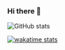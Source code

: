 ### Hi there 👋

<!--
**merca/merca** is a ✨ _special_ ✨ repository because its `README.md` (this file) appears on your GitHub profile.

Here are some ideas to get you started:

- 🔭 I’m currently working on ...
- 🌱 I’m currently learning ...
- 👯 I’m looking to collaborate on ...
- 🤔 I’m looking for help with ...
- 💬 Ask me about ...
- 📫 How to reach me: ...
- 😄 Pronouns: ...
- ⚡ Fun fact: ...
-->
![GitHub stats](https://github-readme-stats.vercel.app/api?username=merca&count_private=true&show_icons=true&custom_title=Github%20Status&theme=dark)

<!--[![Top Langs](https://github-readme-stats.vercel.app/api/top-langs/?username=merca&layout=compact&theme=dark)](https://github.com/anuraghazra/github-readme-stats)-->

[![wakatime stats](https://github-readme-stats.vercel.app/api/wakatime?username=@merca&theme=dark&custom_title=Wakatime%20last%207%20days)](https://github.com/anuraghazra/github-readme-stats)

